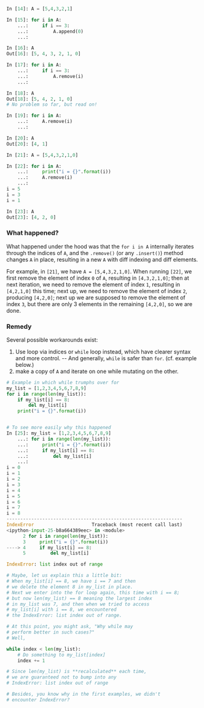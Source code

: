 ```python
In [14]: A = [5,4,3,2,1]                                        

In [15]: for i in A: 
    ...:     if i == 3: 
    ...:         A.append(0) 
    ...:                                                        

In [16]: A                                                      
Out[16]: [5, 4, 3, 2, 1, 0]

In [17]: for i in A: 
    ...:     if i == 3: 
    ...:         A.remove(i) 
    ...:                                                        

In [18]: A                                                      
Out[18]: [5, 4, 2, 1, 0]
# No problem so far, but read on!

In [19]: for i in A: 
    ...:     A.remove(i) 
    ...:                                                        

In [20]: A                                                      
Out[20]: [4, 1]

In [21]: A = [5,4,3,2,1,0]                                      

In [22]: for i in A: 
    ...:     print("i = {}".format(i)) 
    ...:     A.remove(i) 
    ...:                                                        
i = 5
i = 3
i = 1

In [23]: A                                                      
Out[23]: [4, 2, 0]

```


### What happened?
What happened under the hood was that the `for i in A` internally iterates through the
indices of `A`, and the `.remove()` (or any `.insert()`)
method changes `A` in place, resulting in a new `A`
with diff indexing and diff elements.

For example, in `[21]`, we have `A = [5,4,3,2,1,0]`. When running `[22]`, we first remove the
element of index `0` of `A`, resulting in `[4,3,2,1,0]`; then at next iteration, we need to
remove the element of index `1`, resulting in `[4,2,1,0]` this time; next up, we need to
remove the element of index `2`, producing `[4,2,0]`; next up we are supposed to remove the
element of index `3`, but there are only 3 elements in the remaining `[4,2,0]`, so we are done.


### Remedy
Several possible workarounds exist:
1. Use loop via indices or `while` loop instead, which have
clearer syntax and more control. -- And generally,
`while` is safer than `for`. (cf. example below.)
2. make a copy of `A` and iterate on one while mutating on
the other.

```python
# Example in which while trumphs over for
my_list = [1,2,3,4,5,6,7,8,9]
for i in range(len(my_list)):
    if my_list[i] == 8:
        del my_list[i]
    print("i = {}".format(i))


# To see more easily why this happened
In [25]: my_list = [1,2,3,4,5,6,7,8,9] 
    ...: for i in range(len(my_list)): 
    ...:     print("i = {}".format(i)) 
    ...:     if my_list[i] == 8: 
    ...:         del my_list[i] 
    ...:                                                        
i = 0
i = 1
i = 2
i = 3
i = 4
i = 5
i = 6
i = 7
i = 8
----------------------------------------------------------------
IndexError                     Traceback (most recent call last)
<ipython-input-25-b8a664389eec> in <module>
      2 for i in range(len(my_list)):
      3     print("i = {}".format(i))
----> 4     if my_list[i] == 8:
      5         del my_list[i]

IndexError: list index out of range

# Maybe, let us explain this a little bit:
# When my_list[i] == 8, we have i == 7 and then
# we delete the element 8 in my_list in place.
# Next we enter into the for loop again, this time with i == 8;
# but now len(my_list) == 8 meaning the largest index
# in my_list was 7, and then when we tried to access
# my_list[i] with i == 8, we encountered
# the IndexError: list index out of range.

# At this point, you might ask, "Why while may
# perform better in such cases?"
# Well,

while index < len(my_list):
	# Do something to my_list[index]
	index += 1

# Since len(my_list) is **recalculated** each time,
# we are guaranteed not to bump into any
# IndexError: list index out of range

# Besides, you know why in the first examples, we didn't
# encounter IndexError?
```
